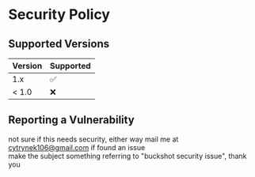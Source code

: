 # Security Policy

## Supported Versions

| Version | Supported          |
| ------- | ------------------ |
| 1.x     | :white_check_mark: |
| < 1.0   | :x:                |

## Reporting a Vulnerability

not sure if this needs security, either way mail me at cytrynek106@gmail.com if found an issue\
make the subject something referring to "buckshot security issue", thank you
